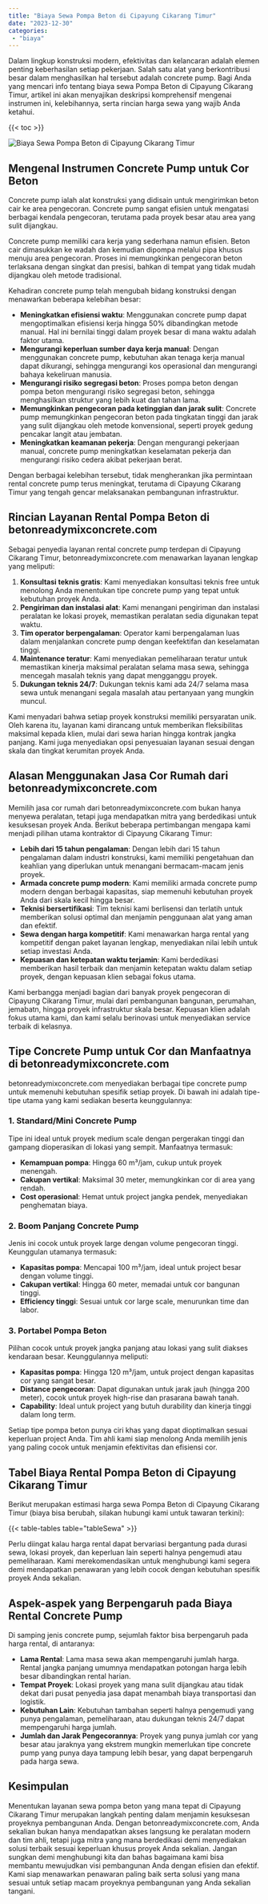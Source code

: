 ```yaml
---
title: "Biaya Sewa Pompa Beton di Cipayung Cikarang Timur"
date: "2023-12-30"
categories: 
 - "biaya"
---
```


Dalam lingkup konstruksi modern, efektivitas dan kelancaran adalah elemen penting keberhasilan setiap pekerjaan. Salah satu alat yang berkontribusi besar dalam menghasilkan hal tersebut adalah concrete pump. Bagi Anda yang mencari info tentang biaya sewa Pompa Beton di Cipayung Cikarang Timur, artikel ini akan menyajikan deskripsi komprehensif mengenai instrumen ini, kelebihannya, serta rincian harga sewa yang wajib Anda ketahui.

{{< toc >}}

![Biaya Sewa Pompa Beton di Cipayung Cikarang Timur](https://betoncor8.github.io/pump/concrete-pump%20(17).png)

## Mengenal Instrumen Concrete Pump untuk Cor Beton

Concrete pump ialah alat konstruksi yang didisain untuk mengirimkan beton cair ke area pengecoran. Concrete pump sangat efisien untuk mengatasi berbagai kendala pengecoran, terutama pada proyek besar atau area yang sulit dijangkau.

Concrete pump memiliki cara kerja yang sederhana namun efisien. Beton cair dimasukkan ke wadah dan kemudian dipompa melalui pipa khusus menuju area pengecoran. Proses ini memungkinkan pengecoran beton terlaksana dengan singkat dan presisi, bahkan di tempat yang tidak mudah dijangkau oleh metode tradisional.

Kehadiran concrete pump telah mengubah bidang konstruksi dengan menawarkan beberapa kelebihan besar:

- **Meningkatkan efisiensi waktu**: Menggunakan concrete pump dapat mengoptimalkan efisiensi kerja hingga 50% dibandingkan metode manual. Hal ini bernilai tinggi dalam proyek besar di mana waktu adalah faktor utama.
- **Mengurangi keperluan sumber daya kerja manual**: Dengan menggunakan concrete pump, kebutuhan akan tenaga kerja manual dapat dikurangi, sehingga mengurangi kos operasional dan mengurangi bahaya kekeliruan manusia.
- **Mengurangi risiko segregasi beton**: Proses pompa beton dengan pompa beton mengurangi risiko segregasi beton, sehingga menghasilkan struktur yang lebih kuat dan tahan lama.
- **Memungkinkan pengecoran pada ketinggian dan jarak sulit**: Concrete pump memungkinkan pengecoran beton pada tingkatan tinggi dan jarak yang sulit dijangkau oleh metode konvensional, seperti proyek gedung pencakar langit atau jembatan.
- **Meningkatkan keamanan pekerja**: Dengan mengurangi pekerjaan manual, concrete pump meningkatkan keselamatan pekerja dan mengurangi risiko cedera akibat pekerjaan berat.

Dengan berbagai kelebihan tersebut, tidak mengherankan jika permintaan rental concrete pump terus meningkat, terutama di Cipayung Cikarang Timur yang tengah gencar melaksanakan pembangunan infrastruktur.

## Rincian Layanan Rental Pompa Beton di betonreadymixconcrete.com

Sebagai penyedia layanan rental concrete pump terdepan di Cipayung Cikarang Timur, betonreadymixconcrete.com menawarkan layanan lengkap yang meliputi:

1. **Konsultasi teknis gratis**: Kami menyediakan konsultasi teknis free untuk menolong Anda menentukan tipe concrete pump yang tepat untuk kebutuhan proyek Anda.
2. **Pengiriman dan instalasi alat**: Kami menangani pengiriman dan instalasi peralatan ke lokasi proyek, memastikan peralatan sedia digunakan tepat waktu.
3. **Tim operator berpengalaman**: Operator kami berpengalaman luas dalam menjalankan concrete pump dengan keefektifan dan keselamatan tinggi.
4. **Maintenance teratur**: Kami menyediakan pemeliharaan teratur untuk memastikan kinerja maksimal peralatan selama masa sewa, sehingga mencegah masalah teknis yang dapat mengganggu proyek.
5. **Dukungan teknis 24/7**: Dukungan teknis kami ada 24/7 selama masa sewa untuk menangani segala masalah atau pertanyaan yang mungkin muncul.

Kami menyadari bahwa setiap proyek konstruksi memiliki persyaratan unik. Oleh karena itu, layanan kami dirancang untuk memberikan fleksibilitas maksimal kepada klien, mulai dari sewa harian hingga kontrak jangka panjang. Kami juga menyediakan opsi penyesuaian layanan sesuai dengan skala dan tingkat kerumitan proyek Anda.

## Alasan Menggunakan Jasa Cor Rumah dari betonreadymixconcrete.com

Memilih jasa cor rumah dari betonreadymixconcrete.com bukan hanya menyewa peralatan, tetapi juga mendapatkan mitra yang berdedikasi untuk kesuksesan proyek Anda. Berikut beberapa pertimbangan mengapa kami menjadi pilihan utama kontraktor di Cipayung Cikarang Timur:

- **Lebih dari 15 tahun pengalaman**: Dengan lebih dari 15 tahun pengalaman dalam industri konstruksi, kami memiliki pengetahuan dan keahlian yang diperlukan untuk menangani bermacam-macam jenis proyek.
- **Armada concrete pump modern**: Kami memiliki armada concrete pump modern dengan berbagai kapasitas, siap memenuhi kebutuhan proyek Anda dari skala kecil hingga besar.
- **Teknisi bersertifikasi**: Tim teknisi kami berlisensi dan terlatih untuk memberikan solusi optimal dan menjamin penggunaan alat yang aman dan efektif.
- **Sewa dengan harga kompetitif**: Kami menawarkan harga rental yang kompetitif dengan paket layanan lengkap, menyediakan nilai lebih untuk setiap investasi Anda.
- **Kepuasan dan ketepatan waktu terjamin**: Kami berdedikasi memberikan hasil terbaik dan menjamin ketepatan waktu dalam setiap proyek, dengan kepuasan klien sebagai fokus utama.

Kami berbangga menjadi bagian dari banyak proyek pengecoran di Cipayung Cikarang Timur, mulai dari pembangunan bangunan, perumahan, jemabatn, hingga proyek infrastruktur skala besar. Kepuasan klien adalah fokus utama kami, dan kami selalu berinovasi untuk menyediakan service terbaik di kelasnya.

## Tipe Concrete Pump untuk Cor dan Manfaatnya di betonreadymixconcrete.com

betonreadymixconcrete.com menyediakan berbagai tipe concrete pump untuk memenuhi kebutuhan spesifik setiap proyek. Di bawah ini adalah tipe-tipe utama yang kami sediakan beserta keunggulannya:

### 1\. Standard/Mini Concrete Pump

Tipe ini ideal untuk proyek medium scale dengan pergerakan tinggi dan gampang dioperasikan di lokasi yang sempit. Manfaatnya termasuk:

- **Kemampuan pompa**: Hingga 60 m³/jam, cukup untuk proyek menengah.
- **Cakupan vertikal**: Maksimal 30 meter, memungkinkan cor di area yang rendah.
- **Cost operasional**: Hemat untuk project jangka pendek, menyediakan penghematan biaya.

### 2\. Boom Panjang Concrete Pump

Jenis ini cocok untuk proyek large dengan volume pengecoran tinggi. Keunggulan utamanya termasuk:

- **Kapasitas pompa**: Mencapai 100 m³/jam, ideal untuk project besar dengan volume tinggi.
- **Cakupan vertikal**: Hingga 60 meter, memadai untuk cor bangunan tinggi.
- **Efficiency tinggi**: Sesuai untuk cor large scale, menurunkan time dan labor.

### 3\. Portabel Pompa Beton

Pilihan cocok untuk proyek jangka panjang atau lokasi yang sulit diakses kendaraan besar. Keunggulannya meliputi:

- **Kapasitas pompa**: Hingga 120 m³/jam, untuk project dengan kapasitas cor yang sangat besar.
- **Distance pengecoran**: Dapat digunakan untuk jarak jauh (hingga 200 meter), cocok untuk proyek high-rise dan prasarana bawah tanah.
- **Capability**: Ideal untuk project yang butuh durability dan kinerja tinggi dalam long term.

Setiap tipe pompa beton punya ciri khas yang dapat dioptimalkan sesuai keperluan project Anda. Tim ahli kami siap menolong Anda memilih jenis yang paling cocok untuk menjamin efektivitas dan efisiensi cor.

## Tabel Biaya Rental Pompa Beton di Cipayung Cikarang Timur

Berikut merupakan estimasi harga sewa Pompa Beton di Cipayung Cikarang Timur (biaya bisa berubah, silakan hubungi kami untuk tawaran terkini):

{{< table-tables table="tableSewa" >}}

Perlu diingat kalau harga rental dapat bervariasi bergantung pada durasi sewa, lokasi proyek, dan keperluan lain seperti halnya pengemudi atau pemeliharaan. Kami merekomendasikan untuk menghubungi kami segera demi mendapatkan penawaran yang lebih cocok dengan kebutuhan spesifik proyek Anda sekalian.

## Aspek-aspek yang Berpengaruh pada Biaya Rental Concrete Pump

Di samping jenis concrete pump, sejumlah faktor bisa berpengaruh pada harga rental, di antaranya:

- **Lama Rental**: Lama masa sewa akan mempengaruhi jumlah harga. Rental jangka panjang umumnya mendapatkan potongan harga lebih besar dibandingkan rental harian.
- **Tempat Proyek**: Lokasi proyek yang mana sulit dijangkau atau tidak dekat dari pusat penyedia jasa dapat menambah biaya transportasi dan logistik.
- **Kebutuhan Lain**: Kebutuhan tambahan seperti halnya pengemudi yang punya pengalaman, pemeliharaan, atau dukungan teknis 24/7 dapat mempengaruhi harga jumlah.
- **Jumlah dan Jarak Pengecorannya**: Proyek yang punya jumlah cor yang besar atau jaraknya yang ekstrem mungkin memerlukan tipe concrete pump yang punya daya tampung lebih besar, yang dapat berpengaruh pada harga sewa.

## Kesimpulan

Menentukan layanan sewa pompa beton yang mana tepat di Cipayung Cikarang Timur merupakan langkah penting dalam menjamin kesuksesan proyeknya pembangunan Anda. Dengan betonreadymixconcrete.com, Anda sekalian bukan hanya mendapatkan akses langsung ke peralatan modern dan tim ahli, tetapi juga mitra yang mana berdedikasi demi menyediakan solusi terbaik sesuai keperluan khusus proyek Anda sekalian. Jangan sungkan demi menghubungi kita dan bahas bagaimana kami bisa membantu mewujudkan visi pembangunan Anda dengan efisien dan efektif. Kami siap menawarkan penawaran paling baik serta solusi yang mana sesuai untuk setiap macam proyeknya pembangunan yang Anda sekalian tangani.
